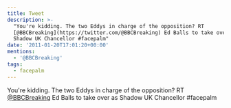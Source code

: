 ```yaml
---
title: Tweet
description: >-
  "You're kidding. The two Eddys in charge of the opposition? RT
  [@BBCBreaking](https://twitter.com/@BBCBreaking) Ed Balls to take over as
  Shadow UK Chancellor #facepalm"
date: '2011-01-20T17:01:20+00:00'
mentions:
  - '@BBCBreaking'
tags:
  - facepalm
---
```

You're kidding. The two Eddys in charge of the opposition? RT [@BBCBreaking](https://twitter.com/@BBCBreaking) Ed Balls to take over as Shadow UK Chancellor #facepalm
